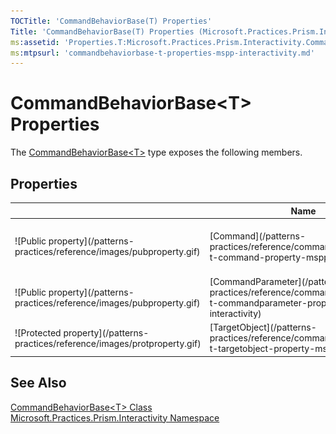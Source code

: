 ```yaml
---
TOCTitle: 'CommandBehaviorBase(T) Properties'
Title: 'CommandBehaviorBase(T) Properties (Microsoft.Practices.Prism.Interactivity)'
ms:assetid: 'Properties.T:Microsoft.Practices.Prism.Interactivity.CommandBehaviorBase\`1'
ms:mtpsurl: 'commandbehaviorbase-t-properties-mspp-interactivity.md'
---
```


# CommandBehaviorBase&lt;T&gt; Properties

The [CommandBehaviorBase&lt;T&gt;](/patterns-practices/reference/commandbehaviorbase-t-class-mspp-interactivity) type exposes the following members.

## Properties

<table>
<colgroup>
<col width="33%" />
<col width="33%" />
<col width="33%" />
</colgroup>
<thead>
<tr class="header">
<th> </th>
<th>Name</th>
<th>Description</th>
</tr>
</thead>
<tbody>
<tr class="odd">
<td>![Public property](/patterns-practices/reference/images/pubproperty.gif)</td>
<td>[Command](/patterns-practices/reference/commandbehaviorbase-t-command-property-mspp-interactivity)</td>
<td><div class="summary">
Corresponding command to be execute and monitored for [CanExecuteChanged](http://msdn.microsoft.com/en-us/library/ms523106)
</div></td>
</tr>
<tr class="even">
<td>![Public property](/patterns-practices/reference/images/pubproperty.gif)</td>
<td>[CommandParameter](/patterns-practices/reference/commandbehaviorbase-t-commandparameter-property-mspp-interactivity)</td>
<td><div class="summary">
The parameter to supply the command during execution
</div></td>
</tr>
<tr class="odd">
<td>![Protected property](/patterns-practices/reference/images/protproperty.gif)</td>
<td>[TargetObject](/patterns-practices/reference/commandbehaviorbase-t-targetobject-property-mspp-interactivity)</td>
<td><div class="summary">
Object to which this behavior is attached.
</div></td>
</tr>
</tbody>
</table>

## See Also

[CommandBehaviorBase&lt;T&gt; Class](/patterns-practices/reference/commandbehaviorbase-t-class-mspp-interactivity)  
[Microsoft.Practices.Prism.Interactivity Namespace](/patterns-practices/reference/mspp-interactivity-namespace)  